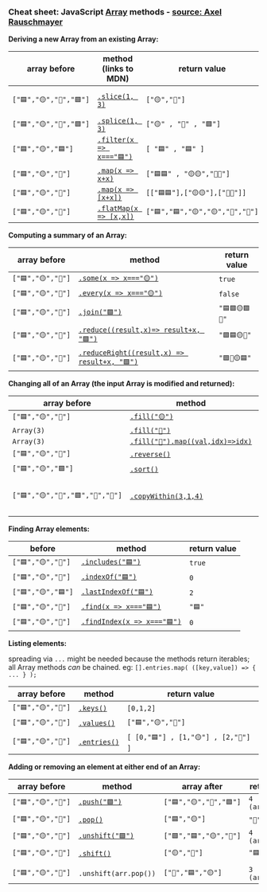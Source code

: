### Cheat sheet: JavaScript [Array](https://developer.mozilla.org/en-US/docs/Web/JavaScript/Reference/Global_Objects/Array) methods - [source: Axel Rauschmayer](https://gist.github.com/rauschma/6cdeb4af7586aa03baed2f925e0a084b)

**Deriving a new Array from an existing Array:**

| array before | method (links to MDN) | return value | array after |
|---|---|---|---|
|``["🟦","🟡","🔺","🟩"]``|[``.slice(1, 3)``](https://developer.mozilla.org/en-US/docs/Web/JavaScript/Reference/Global_Objects/Array/slice)|``["🟡","🔺"]``| ["🟦", "🟡", "🔺", "🟩"]|
|``["🟦","🟡","🔺","🟩"]``|[``.splice(1, 3)``](https://developer.mozilla.org/en-US/docs/Web/JavaScript/Reference/Global_Objects/Array/splice)|``["🟡" , "🔺" , "🟩"]``|["🟦"]|
|``["🟦","🟡","🟦"]``|[``.filter(x => x==="🟦")``](https://developer.mozilla.org/en-US/docs/Web/JavaScript/Reference/Global_Objects/Array/filter)|``[ "🟦" , "🟦" ]``|``["🟦", "🟡", "🟦"]``|
|``["🟦","🟡","🔺"]``|[``.map(x => x+x)``](https://developer.mozilla.org/en-US/docs/Web/JavaScript/Reference/Global_Objects/Array/map)|``["🟦🟦" , "🟡🟡","🔺🔺"]``|``["🟦","🟡","🔺"]``|
|``["🟦","🟡","🔺"]``|[``.map(x => [x+x])``](https://developer.mozilla.org/en-US/docs/Web/JavaScript/Reference/Global_Objects/Array/map)|``[["🟦🟦"],["🟡🟡"],["🔺🔺"]]``|``["🟦","🟡","🔺"]``|
|``["🟦","🟡","🔺"]``|[``.flatMap(x => [x,x])``](https://developer.mozilla.org/en-US/docs/Web/JavaScript/Reference/Global_Objects/Array/FlatMap)|``["🟦","🟦","🟡","🟡","🔺","🔺"]``|``["🟦","🟡","🔺"]``|

**Computing a summary of an Array:**  

| array before | method | return value|
|---|---|---|
|``["🟦","🟡","🔺"]``|[``.some(x => x==="🟡")``](https://developer.mozilla.org/en-US/docs/Web/JavaScript/Reference/Global_Objects/Array/some)|``true``|
|``["🟦","🟡","🔺"]``|[``.every(x => x==="🟡")``](https://developer.mozilla.org/en-US/docs/Web/JavaScript/Reference/Global_Objects/Array/every)|``false``|
|``["🟦","🟡","🔺"]``|[``.join("🟩")``](https://developer.mozilla.org/en-US/docs/Web/JavaScript/Reference/Global_Objects/Array/join)|``"🟦🟩🟡🟩🔺"``|
|``["🟦","🟡","🔺"]``|[``.reduce((result,x)=> result+x, "🟩")``](https://developer.mozilla.org/en-US/docs/Web/JavaScript/Reference/Global_Objects/Array/reduce)|``"🟩🟦🟡🔺"``|
|``["🟦","🟡","🔺"]``|[``.reduceRight((result,x) => result+x, "🟩")``](https://developer.mozilla.org/en-US/docs/Web/JavaScript/Reference/Global_Objects/Array/reduceright)|``"🟩🔺🟡🟦"``|

**Changing all of an Array (the input Array is modified and returned):** 

| array before | method | return value |
|---|---|---|
|``["🟦","🟡","🔺"]``|[``.fill("🟡")``](https://developer.mozilla.org/en-US/docs/Web/JavaScript/Reference/Global_Objects/Array/fill)|``["🟡","🟡","🟡"]``|
|``Array(3)``|[``.fill("🔺")``](https://developer.mozilla.org/en-US/docs/Web/JavaScript/Reference/Global_Objects/Array/fill)|``["🔺","🔺","🔺"]``|
|``Array(3)``|[``.fill("🔺").map((val,idx)=>idx)``](https://developer.mozilla.org/en-US/docs/Web/JavaScript/Reference/Global_Objects/Array/fill)|``[0,1,2]``|
|``["🟦","🟡","🔺"]``|[``.reverse()``](https://developer.mozilla.org/en-US/docs/Web/JavaScript/Reference/Global_Objects/Array/reverse)|``["🔺","🟡","🟦"]``|
|``["🟦","🟡","🟩"]``|[``.sort()``](https://developer.mozilla.org/en-US/docs/Web/JavaScript/Reference/Global_Objects/Array/sort)|``["🟡","🟦","🟩"]``|
|``["🟦","🟡","🔺","🟩","🛑","🔴"]``|[``.copyWithin(3,1,4)``](https://developer.mozilla.org/en-US/docs/Web/JavaScript/Reference/Global_Objects/Array/copyWithin)|``["🟦", "🟡", "🔺", "🟡", "🔺", "🟩"]``|

**Finding Array elements:**  

| before | method | return value |
|---|---|---|
|``["🟦","🟡","🔺"]``|[``.includes("🟦")``](https://developer.mozilla.org/en-US/docs/Web/JavaScript/Reference/Global_Objects/Array/includes)|``true``|
|``["🟦","🟡","🔺"]``|[``.indexOf("🟦")``](https://developer.mozilla.org/en-US/docs/Web/JavaScript/Reference/Global_Objects/Array/indexof)|``0``|
|``["🟦","🟡","🟦"]``|[``.lastIndexOf("🟦")``](https://developer.mozilla.org/en-US/docs/Web/JavaScript/Reference/Global_Objects/Array/lastindexof)|``2``|
|``["🟦","🟡","🔺"]``|[``.find(x => x==="🟦")``](https://developer.mozilla.org/en-US/docs/Web/JavaScript/Reference/Global_Objects/Array/find)|``"🟦"``|
|``["🟦","🟡","🔺"]``|[``.findIndex(x => x==="🟦")``](https://developer.mozilla.org/en-US/docs/Web/JavaScript/Reference/Global_Objects/Array/findIndex)|``0``|

**Listing elements:**  

spreading via `...` might be needed because the methods return iterables;  
all Array methods _can_ be chained. eg: ``[].entries.map( ([key,value]) => { ... } );``

|array before| method | return value|
|---|---|---|
|``["🟦","🟡","🔺"]``|[``.keys()``](https://developer.mozilla.org/en-US/docs/Web/JavaScript/Reference/Global_Objects/Array/keys)|``[0,1,2]``|
|``["🟦","🟡","🔺"]``|[``.values()``](https://developer.mozilla.org/en-US/docs/Web/JavaScript/Reference/Global_Objects/Array/values)|``["🟦","🟡","🔺"]``|
|``["🟦","🟡","🔺"]``|[``.entries()``](https://developer.mozilla.org/en-US/docs/Web/JavaScript/Reference/Global_Objects/Array/entries)|``[ [0,"🟦"] , [1,"🟡"] , [2,"🔺"] ]``|

**Adding or removing an element at either end of an Array:** 

| array before | method | array after | return value |
|---|---|---|---|
|``["🟦","🟡","🔺"]``|[``.push("🟩")``](https://developer.mozilla.org/en-US/docs/Web/JavaScript/Reference/Global_Objects/Array/push)|``["🟦","🟡","🔺","🟩"]``|``4 (arr.length)``|
|``["🟦","🟡","🔺"]``|[``.pop()``](https://developer.mozilla.org/en-US/docs/Web/JavaScript/Reference/Global_Objects/Array/pop)|``["🟦","🟡"]``|``"🔺"``|
|``["🟦","🟡","🔺"]``|[``.unshift("🟩")``](https://developer.mozilla.org/en-US/docs/Web/JavaScript/Reference/Global_Objects/Array/unshift)|``["🟩","🟦","🟡","🔺"]``|``4 (arr.length)``|
|``["🟦","🟡","🔺"]``|[``.shift()``](https://developer.mozilla.org/en-US/docs/Web/JavaScript/Reference/Global_Objects/Array/shift)|``["🟡","🔺"]``|``"🟦"``|
|||||
|``["🟦","🟡","🔺"]``|``.unshift(arr.pop())``|``["🔺","🟦","🟡"]``|``3 (arr.length)``|
